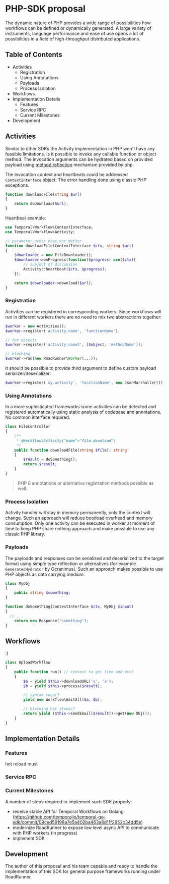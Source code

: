 # PHP-SDK proposal
The dynamic nature of PHP provides a wide range of possibilities how workflows can be defined or dynamically generated.
A large variety of instruments, language performance and ease of use opens a lot of possibilities in a field of high-throughput 
distributed applications.

## Table of Contents
- Activities
    - Registration
    - Using Annotations
    - Payloads
    - Process Isolation
- Workflows
- Implementation Details
    - Features
    - Service RPC
    - Current Milestones
- Development  

## Activities
Similar to other SDKs the Activity implementation in PHP won't have any feasible limitations. Is it possible to invoke 
any callable function or object method. The invocation arguments can be hydrated based on provided payload using
[method reflection](https://www.php.net/manual/en/class.reflectionfunctionabstract.php) mechanism provided by php.    

The invocation context and heartbeats could be addressed `ContextInterface` object. The error handling done using classic
PHP exceptions.

```php
function downloadFile(string $url)
{
    return doDownload($url);
}
```

Heartbeat example:

```php
use Temporal\Workflow\ContextInterface;
use Temporal\Workflow\Activity;

// parameter order does not matter
function downloadFile(ContextInterface $ctx, string $url)
{
    $downloader = new FileDownloader();
    $downloader->onProgress(function($progress) use($ctx){
        // subject of discussion
        Activity::heartbeat($ctx, $progress);
    });

    return $downloader->download($url);
}
```

### Registration
Activities can be registered in corresponding workers. Since workflows will run in different workers there are no need to
mix two abstractions together:

```php
$worker = new Activities();
$worker->register('activity.name', 'functionName');

// for objects
$worker->register('activity.name2', [$object, 'methodName']);

// blocking
$worker->run(new RoadRunner\Worker(...));
```

It should be possible to provide third argument to define custom payload serializer/deserializer:

```php
$worker->register('my.activity', 'functionName', new JsonMarshaller());
```

### Using Annotations
In a more sophisticated frameworks some activities can be detected and registered automatically using static analysis
of codebase and annotations. No common interface required.

```php
class FileController 
{
    /**
     * @Workflow\Activity("name"="file.download") 
     */         
    public function downloadFile(string $file): string 
    {
        $result = doSomething();
        return $result;
    }
}
```

> PHP 8 annotations or alternative registration methods possible as well.

### Process Isolation
Activity handler will stay in memory permanently, only the context will change. Such an approach will reduce bootload
overhead and memory consumption. Only one activity can be executed in worker at moment of time to keep PHP share nothing
approach and make possible to use any classic PHP library. 

### Payloads
The payloads and responses can be serialized and deserialized to the target format using simple type reflection 
or alternatives (for example `GeneratedHydrator` by Ocranimus). Such an approach makes possible to use PHP objects as
data carrying medium:

```php
class MyObj 
{
    public string $something;
}

function doSomething(ContextInterface $ctx, MyObj $input)
{
  // ...
    return new Response('something');
}
```

## Workflows
:)

```php
class UploadWorkflow
{
    public function run() // context to get time and etc?
    {
        $a = yield $this->downloadURL('x', 'a');
        $b = yield $this->process($result);

        // syntax sugar?
        yield new Workflow\WaitAll($a, $b);

        // blocking Get atomic?
        return yield ($this->sendEmail($result))->get(new Obj());
    }
}
```

## Implementation Details

### Features
hot reload must

### Service RPC

### Current Milestones
A number of steps required to implement such SDK properly:
- receive stable API for Temporal Workflows on Golang (https://github.com/temporalio/temporal-go-sdk/commit/09ced59198a7e5a402ba463a8d11f2952c34dd5e)
- modernize RoadRunner to expose low level async API to communicate with PHP workers (in progress)
- implement SDK 

## Development
The author of this proposal and his team capable and ready to handle the implementation of this SDK for general purpose
frameworks running under RoadRunner.
